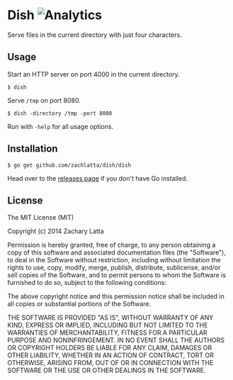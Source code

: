 # Dish ![Analytics](https://ga-beacon.appspot.com/UA-34529482-6/dish/readme?pixel)

Serve files in the current directory with just four characters.

## Usage

Start an HTTP server on port 4000 in the current directory.

    $ dish

Serve `/tmp` on port 8080.

    $ dish -directory /tmp -port 8080

Run with `-help` for all usage options.

## Installation

    $ go get github.com/zachlatta/dish/dish

Head over to the [releases page](https://github.com/zachlatta/dish/releases)
if you don't have Go installed.

## License

The MIT License (MIT)

Copyright (c) 2014 Zachary Latta

Permission is hereby granted, free of charge, to any person obtaining a copy
of this software and associated documentation files (the "Software"), to deal
in the Software without restriction, including without limitation the rights
to use, copy, modify, merge, publish, distribute, sublicense, and/or sell
copies of the Software, and to permit persons to whom the Software is
furnished to do so, subject to the following conditions:

The above copyright notice and this permission notice shall be included in
all copies or substantial portions of the Software.

THE SOFTWARE IS PROVIDED "AS IS", WITHOUT WARRANTY OF ANY KIND, EXPRESS OR
IMPLIED, INCLUDING BUT NOT LIMITED TO THE WARRANTIES OF MERCHANTABILITY,
FITNESS FOR A PARTICULAR PURPOSE AND NONINFRINGEMENT. IN NO EVENT SHALL THE
AUTHORS OR COPYRIGHT HOLDERS BE LIABLE FOR ANY CLAIM, DAMAGES OR OTHER
LIABILITY, WHETHER IN AN ACTION OF CONTRACT, TORT OR OTHERWISE, ARISING FROM,
OUT OF OR IN CONNECTION WITH THE SOFTWARE OR THE USE OR OTHER DEALINGS IN
THE SOFTWARE.
